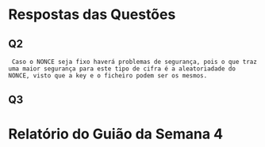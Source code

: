 # Respostas das Questões
## Q2
     Caso o NONCE seja fixo haverá problemas de segurança, pois o que traz uma maior segurança para este tipo de cifra é a aleatoriadade do NONCE, visto que a key e o ficheiro podem ser os mesmos.
## Q3

# Relatório do Guião da Semana 4
